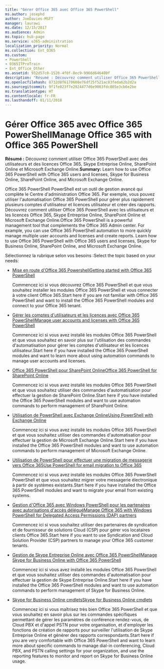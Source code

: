 ```yaml
---
title: "Gérer Office 365 avec Office 365 PowerShell"
ms.author: josephd
author: JoeDavies-MSFT
manager: laurawi
ms.date: 12/15/2017
ms.audience: Admin
ms.topic: hub-page
ms.service: o365-administration
localization_priority: Normal
ms.collection: Ent_O365
ms.custom:
- PowerShell
- O365ITProTrain
- Ent_Office_Other
ms.assetid: 932d57c0-1520-4f0f-8ec9-9966d646480f
description: "Résumé : Découvrez comment utiliser Office 365 PowerShell avec des utilisateurs et des licences Office 365, Skype Entreprise Online, SharePoint Online et Microsoft Exchange Online."
ms.openlocfilehash: 8732d8f6170608e76df25f521ac83feda62b2d2a
ms.sourcegitcommit: 9f1fe023f7e2924477d6e9003fdc805e3cb6e2be
ms.translationtype: HT
ms.contentlocale: fr-FR
ms.lasthandoff: 01/11/2018
---
```

# <a name="manage-office-365-with-office-365-powershell"></a><span data-ttu-id="d3df8-103">Gérer Office 365 avec Office 365 PowerShell</span><span class="sxs-lookup"><span data-stu-id="d3df8-103">Manage Office 365 with Office 365 PowerShell</span></span>

 <span data-ttu-id="d3df8-104">**Résumé :** Découvrez comment utiliser Office 365 PowerShell avec des utilisateurs et des licences Office 365, Skype Entreprise Online, SharePoint Online et Microsoft Exchange Online.</span><span class="sxs-lookup"><span data-stu-id="d3df8-104">**Summary:** Learn how to use Office 365 PowerShell with Office 365 users and licenses, Skype for Business Online, SharePoint Online, and Microsoft Exchange Online.</span></span>
  
<span data-ttu-id="d3df8-p101">Office 365 PowerShell PowerShell est un outil de gestion avancé qui complète le Centre d'administration Office 365. Par exemple, vous pouvez utiliser l'automatisation Office 365 PowerShell pour gérer plus rapidement plusieurs comptes d'utilisateur et licences utilisateur et créer des rapports. Découvrez comment utiliser Office 365 PowerShell avec les utilisateurs et les licences Office 365, Skype Entreprise Online, SharePoint Online et Microsoft Exchange Online.</span><span class="sxs-lookup"><span data-stu-id="d3df8-p101">Office 365 PowerShell is a powerful management tool that complements the Office 365 Admin center. For example, you can use Office 365 PowerShell automation to more quickly manage multiple user accounts and licenses and create reports. Learn how to use Office 365 PowerShell with Office 365 users and licenses, Skype for Business Online, SharePoint Online, and Microsoft Exchange Online.</span></span> 
  
<span data-ttu-id="d3df8-108">Sélectionnez la rubrique selon vos besoins :</span><span class="sxs-lookup"><span data-stu-id="d3df8-108">Select the topic based on your needs:</span></span>
  
- [<span data-ttu-id="d3df8-109">Mise en route d'Office 365 Powershell</span><span class="sxs-lookup"><span data-stu-id="d3df8-109">Getting started with Office 365 PowerShell</span></span>](getting-started-with-office-365-powershell.md)
    
    <span data-ttu-id="d3df8-110">Commencez ici si vous découvrez Office 365 PowerShell et que vous souhaitez installer les modules Office 365 PowerShell et vous connecter à votre client Office 365.</span><span class="sxs-lookup"><span data-stu-id="d3df8-110">Start here if you are not familiar with Office 365 PowerShell and want to install the Office 365 PowerShell modules and connect to your Office 365 tenant.</span></span>
    
- [<span data-ttu-id="d3df8-111">Gérer les comptes d'utilisateurs et les licences avec Office 365 PowerShell</span><span class="sxs-lookup"><span data-stu-id="d3df8-111">Manage user accounts and licenses with Office 365 PowerShell</span></span>](manage-user-accounts-and-licenses-with-office-365-powershell.md)
    
    <span data-ttu-id="d3df8-112">Commencez ici si vous avez installé les modules Office 365 PowerShell et que vous souhaitez en savoir plus sur l'utilisation des commandes d'automatisation pour gérer les comptes d'utilisateur et les licences utilisateur.</span><span class="sxs-lookup"><span data-stu-id="d3df8-112">Start here if you have installed the Office 365 PowerShell modules and want to learn more about using automation commands to manage user accounts and licenses.</span></span>
    
- <span data-ttu-id="d3df8-113">[Office 365 PowerShell pour SharePoint Online]((https://technet.microsoft.com/fr-FR/library/fp161362.aspx))</span><span class="sxs-lookup"><span data-stu-id="d3df8-113">[Office 365 PowerShell for SharePoint Online]((https://technet.microsoft.com/fr-FR/library/fp161362.aspx))</span></span>
    
    <span data-ttu-id="d3df8-114">Commencez ici si vous avez installé les modules Office 365 PowerShell et que vous souhaitez utiliser des commandes d'automatisation pour effectuer la gestion de SharePoint Online.</span><span class="sxs-lookup"><span data-stu-id="d3df8-114">Start here if you have installed the Office 365 PowerShell modules and want to use automation commands to perform management of SharePoint Online.</span></span>
    
- [<span data-ttu-id="d3df8-115">Utilisation de PowerShell avec Exchange Online</span><span class="sxs-lookup"><span data-stu-id="d3df8-115">Using PowerShell with Exchange Online</span></span>](https://technet.microsoft.com/library/jj200677%28v=exchg.160%29.aspx)
    
    <span data-ttu-id="d3df8-116">Commencez ici si vous avez installé les modules Office 365 PowerShell et que vous souhaitez utiliser des commandes d'automatisation pour effectuer la gestion de Microsoft Exchange Online.</span><span class="sxs-lookup"><span data-stu-id="d3df8-116">Start here if you have installed the Office 365 PowerShell modules and want to use automation commands to perform management of Microsoft Exchange Online.</span></span>
    
- [<span data-ttu-id="d3df8-117">Utilisation de PowerShell pour effectuer une migration de messagerie vers Office 365</span><span class="sxs-lookup"><span data-stu-id="d3df8-117">Use PowerShell for email migration to Office 365</span></span>](use-powershell-for-email-migration-to-office-365.md)
    
    <span data-ttu-id="d3df8-118">Commencez ici si vous avez installé les modules Office 365 PowerShell PowerShell et que vous souhaitez migrer votre messagerie électronique à partir de systèmes existants.</span><span class="sxs-lookup"><span data-stu-id="d3df8-118">Start here if you have installed the Office 365 PowerShell modules and want to migrate your email from existing systems.</span></span> 
    
- [<span data-ttu-id="d3df8-119">Gestion d'Office 365 avec Windows PowerShell pour les partenaires avec autorisations d'accès délégué</span><span class="sxs-lookup"><span data-stu-id="d3df8-119">Manage Office 365 with Windows PowerShell for Delegated Access Permissions (DAP) partners</span></span>](manage-office-365-with-windows-powershell-for-delegated-access-permissions-dap-p.md)
    
    <span data-ttu-id="d3df8-120">Commencez ici si vous souhaitez utiliser des partenaires de syndication et de fournisseur de solutions Cloud (CSP) pour gérer vos locataires clients Office 365.</span><span class="sxs-lookup"><span data-stu-id="d3df8-120">Start here if you want to use Syndication and Cloud Solution Provider (CSP) partners to manage your Office 365 customer tenants.</span></span> 
    
- [<span data-ttu-id="d3df8-121">Gestion de Skype Entreprise Online avec Office 365 PowerShell</span><span class="sxs-lookup"><span data-stu-id="d3df8-121">Manage Skype for Business Online with Office 365 PowerShell</span></span>](manage-skype-for-business-online-with-office-365-powershell.md)
    
    <span data-ttu-id="d3df8-122">Commencez ici si vous avez installé les modules Office 365 PowerShell et que vous souhaitez utiliser des commandes d'automatisation pour effectuer la gestion de Skype Entreprise Online.</span><span class="sxs-lookup"><span data-stu-id="d3df8-122">Start here if you have installed the Office 365 PowerShell modules and want to use automation commands to perform management of Skype for Business Online.</span></span>
    
- <span data-ttu-id="d3df8-123">[Skype for Business Online cmdlets]((http://technet.microsoft.com/library/141fbda3-992a-4eeb-9352-c6b0ffd760f6.aspx))</span><span class="sxs-lookup"><span data-stu-id="d3df8-123">[Skype for Business Online cmdlets]((http://technet.microsoft.com/library/141fbda3-992a-4eeb-9352-c6b0ffd760f6.aspx))</span></span>
    
    <span data-ttu-id="d3df8-124">Commencez ici si vous maîtrisez très bien Office 365 PowerShell et que vous souhaitez en savoir plus sur les commandes spécifiques permettant de gérer les paramètres de conférence rendez-vous, de Cloud PBX et d'appel PSTN pour votre organisation, et d'employer les fonctions de création de rapports pour surveiller l'utilisation de Skype Entreprise Online et générer des rapports correspondants.</span><span class="sxs-lookup"><span data-stu-id="d3df8-124">Start here if you are very comfortable with Office 365 PowerShell and want to learn more about specific commands to manage dial-in conferencing, Cloud PBX, and PSTN calling settings for your organization, and use the reporting features to monitor and report on Skype for Business Online usage.</span></span>
    

